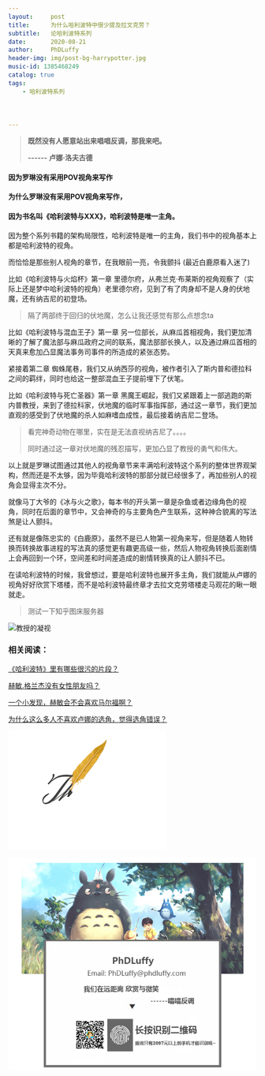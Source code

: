 ```yaml
---
layout:     post
title:      为什么哈利波特中很少提及拉文克劳？
subtitle:   论哈利波特系列
date:       2020-08-21
author:     PhDLuffy
header-img: img/post-bg-harrypotter.jpg
music-id: 1385468249
catalog: true
tags:
    - 哈利波特系列



---
```


> **既然没有人愿意站出来唱唱反调，那我来吧。**
>
> **------ 卢娜·洛夫古德**

#### 因为罗琳没有采用POV视角来写作

#### 为什么罗琳没有采用POV视角来写作，

#### 因为书名叫《哈利波特与XXX》，哈利波特是唯一主角。

因为整个系列书籍的架构局限性，哈利波特是唯一的主角，我们书中的视角基本上都是哈利波特的视角。

而恰恰是那些别人视角的章节，在我眼前一亮，令我颤抖 (最近白鹿原看入迷了)

比如《哈利波特与火焰杯》第一章 里德尔府，从弗兰克·布莱斯的视角观察了（实际上还是梦中哈利波特的视角）老里德尔府，见到了有了肉身却不是人身的伏地魔，还有纳吉尼的初登场。

> 隔了两部终于回归的伏地魔，怎么让我还感觉有那么点想念ta

比如《哈利波特与混血王子》第一章 另一位部长，从麻瓜首相视角，我们更加清晰的了解了魔法部与麻瓜政府之间的联系，魔法部部长换人，以及通过麻瓜首相的天真来愈加凸显魔法事务司事件的所造成的紧张态势。

紧接着第二章 蜘蛛尾巷，我们又从纳西莎的视角，被作者引入了斯内普和德拉科之间的羁绊，同时也给这一整部混血王子提前埋下了伏笔。

比如《哈利波特与死亡圣器》第一章 黑魔王崛起，我们又紧跟着上一部逃跑的斯内普教授，来到了德拉科家，伏地魔的临时军事指挥部，通过这一章节，我们更加直观的感受到了伏地魔的杀人如麻嗜血成性，最后接着纳吉尼二登场。

> 看完神奇动物在哪里，实在是无法直视纳吉尼了。。。。
>
> 同时通过这一章对伏地魔的残忍描写，更加凸显了教授的勇气和伟大。

以上就是罗琳试图通过其他人的视角章节来丰满哈利波特这个系列的整体世界观架构，然而还是不太够，因为毕竟哈利波特的那部分就已经很多了，再加些别人的视角会显得主次不分。

就像马丁大爷的《冰与火之歌》，每本书的开头第一章是杂鱼或者边缘角色的视角，同时在后面的章节中，又会神奇的与主要角色产生联系，这种神合貌离的写法煞是让人颤抖。

还有就是像陈忠实的《白鹿原》，虽然不是已人物第一视角来写，但是随着人物转换而转换故事进程的写法真的感觉更有趣更高级一些，然后人物视角转换后面剧情上会再回到一个环，空间差和时间差造成的剧情转换真的让人颤抖不已。

在读哈利波特的时候，我曾想过，要是哈利波特也展开多主角，我们就能从卢娜的视角好好欣赏下塔楼，而不是哈利波特最终章才去拉文克劳塔楼走马观花的瞅一眼就走。

> 测试一下知乎图床服务器

![教授的凝视](https://gitee.com/PhDLuffy/PicGo/raw/master/img/20200907164648.jpg)

### 相关阅读：

[《哈利波特》里有哪些很污的片段？](https://www.zhihu.com/question/386132327/answer/1140862125 "card")

[赫敏.格兰杰没有女性朋友吗？](https://www.zhihu.com/question/390424837/answer/1191466637 "card")

[一个小发现，赫敏会不会喜欢马尔福啊？](https://www.zhihu.com/answer/1302623044 "card")

[为什么这么多人不喜欢卢娜的选角，觉得选角错误？](https://www.zhihu.com/answer/1222718691 "card")

![](https://raw.githubusercontent.com/PhDLuffy/PicGo/master/img/20200625172316.gif)

![](https://raw.githubusercontent.com/PhDLuffy/PicGo/master/img/20200625172726.jpg)